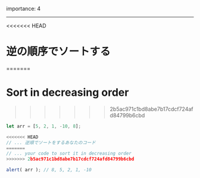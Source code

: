 importance: 4

---

<<<<<<< HEAD
# 逆の順序でソートする
=======
# Sort in decreasing order
>>>>>>> 2b5ac971c1bd8abe7b17cdcf724afd84799b6cbd

```js
let arr = [5, 2, 1, -10, 8];

<<<<<<< HEAD
// ... 逆順でソートをするあなたのコード
=======
// ... your code to sort it in decreasing order
>>>>>>> 2b5ac971c1bd8abe7b17cdcf724afd84799b6cbd

alert( arr ); // 8, 5, 2, 1, -10
```

